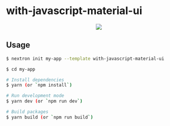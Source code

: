 # with-javascript-material-ui

<p align="center"><img src="https://i.imgur.com/trvnMJ6.png"></p>

## Usage

```bash
$ nextron init my-app --template with-javascript-material-ui

$ cd my-app

# Install dependencies
$ yarn (or `npm install`)

# Run development mode
$ yarn dev (or `npm run dev`)

# Build packages
$ yarn build (or `npm run build`)
```
